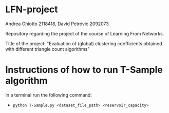 # LFN-project

Andrea Ghiotto 2118418, David Petrovic 2092073

Repository regarding the project of the course of Learning From Networks.

Title of the project: "Evaluation of (global) clustering coefficients obtained with different triangle count algorithms"

# Instructions of how to run T-Sample algorithm
In a terminal run the following command:
- `python T-Sample.py <dataset_file_path> <reservoir_capacity>`
